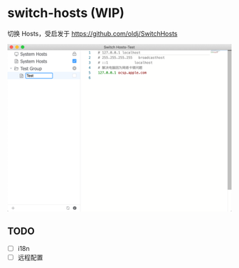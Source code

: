 # switch-hosts (WIP)

切换 Hosts，受启发于 https://github.com/oldj/SwitchHosts

![](./docs/screenshot.png)

## TODO

- [ ] i18n
- [ ] 远程配置

